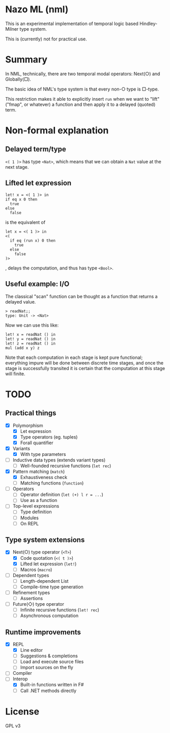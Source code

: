 Nazo ML (nml)
=============

This is an experimental implementation of temporal logic based Hindley-Milner type system.

This is (currently) not for practical use.

# Summary

In NML, technically, there are two temporal modal operators: Next(○) and Globally(□).

The basic idea of NML's type system is that every non-○ type is □-type.

This restriction makes it able to explicitly insert ```run``` when we want to "lift" ("fmap", or whatever) a function and then apply it to a delayed (quoted) term.

# Non-formal explanation

## Delayed term/type

```<( 1 )>``` has type ```<Nat>```, which means that we can obtain a ```Nat``` value at the next stage.

## Lifted let expression

```
let! x = <( 1 )> in
if eq x 0 then
  true
else
  false
```

is the equivalent of

```
let x = <( 1 )> in
<(
  if eq (run x) 0 then
    true
  else
    false
)>
```

, delays the computation, and thus has type ```<Bool>```.

## Useful example: I/O

The classical "scan" function can be thought as a function that returns a delayed value.

```
> readNat;;
type: Unit -> <Nat>
```

Now we can use this like:

```
let! x = readNat () in
let! y = readNat () in
let! z = readNat () in
mul (add x y) z
```

Note that each computation in each stage is kept pure functional; everything impure will be done between discrete time stages, and once the stage is successfully transited it is certain that the computation at this stage will finite. 

# TODO

## Practical things

- [x] Polymorphism
    - [x] Let expression
    - [x] Type operators (eg. tuples)
    - [x] Forall quantifier
- [x] Variants
    - [x] With type parameters
- [ ] Inductive data types (extends variant types)
    - [ ] Well-founded recursive functions (```let rec```)
- [x] Pattern matching (```match```)
    - [x] Exhaustiveness check
    - [ ] Matching functions (```function```)
- [ ] Operators
    - [ ] Operator definition (```let (+) l r = ...```)
    - [ ] Use as a function
- [ ] Top-level expressions
    - [ ] Type definition
    - [ ] Modules
    - [ ] On REPL

## Type system extensions

- [x] Next(○) type operator (``` <T> ```)
    - [x] Code quotation (```<( t )>```)
    - [x] Lifted let expression (```let!```)
    - [ ] Macros (```macro```)
- [ ] Dependent types
    - [ ] Length-dependent List
    - [ ] Compile-time type generation
- [ ] Refinement types
    - [ ] Assertions
- [ ] Future(◇) type operator
    - [ ] Infinite recursive functions (```let! rec```)
    - [ ] Asynchronous computation

## Runtime improvements
- [x] REPL
    - [x] Line editor
    - [ ] Suggestions & completions
    - [ ] Load and execute source files
    - [ ] Import sources on the fly
- [ ] Compiler
- [ ] Interop
    - [x] Built-in functions written in F# 
    - [ ] Call .NET methods directly

# License

GPL v3


